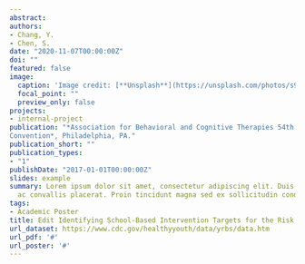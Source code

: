 ```yaml
---
abstract: 
authors:
- Chang, Y.
- Chen, S.
date: "2020-11-07T00:00:00Z"
doi: ""
featured: false
image:
  caption: 'Image credit: [**Unsplash**](https://unsplash.com/photos/s9CC2SKySJM)'
  focal_point: ""
  preview_only: false
projects:
- internal-project
publication: "*Association for Behavioral and Cognitive Therapies 54th Annual
Convention*, Philadelphia, PA."
publication_short: ""
publication_types:
- "1"
publishDate: "2017-01-01T00:00:00Z"
slides: example
summary: Lorem ipsum dolor sit amet, consectetur adipiscing elit. Duis posuere tellus
  ac convallis placerat. Proin tincidunt magna sed ex sollicitudin condimentum.
tags:
- Academic Poster
title: Edit Identifying School-Based Intervention Targets for the Risk of Suicide Attempt Amongst Gender Questioning Youth
url_dataset: https://www.cdc.gov/healthyyouth/data/yrbs/data.htm
url_pdf: '#'
url_poster: '#'
---
```



